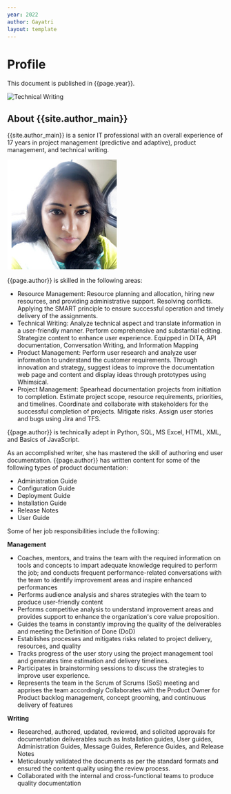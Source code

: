 ```yaml
---
year: 2022
author: Gayatri
layout: template
---
```


# Profile

This document is published in {{page.year}}.

![Technical Writing](https://image.shutterstock.com/image-photo/double-exposure-womans-hands-making-260nw-1517340614.jpg)

## About {{site.author_main}}
{{site.author_main}} is a senior IT professional with an overall experience of 17 years in project management (predictive and adaptive), product management, and technical writing.

![Gayatri R Nair](./Gayatri_nair_pic.jpg)

{{page.author}} is skilled in the following areas:
-  Resource Management: Resource planning and allocation, hiring new resources, and providing administrative support. Resolving conflicts. Applying the SMART principle to ensure successful operation and timely delivery of the assignments.
-  Technical Writing: Analyze technical aspect and translate information in a user-friendly manner. Perform comprehensive and substantial editing. Strategize content to enhance user experience. Equipped in DITA, API documentation, Conversation Writing, and Information Mapping
-  Product Management: Perform user research and analyze user information to understand the customer requirements. Through innovation and strategy, suggest ideas to improve the documentation web page and content and display ideas through prototypes using Whimsical.
-  Project Management: Spearhead documentation projects from initiation to completion. Estimate project scope, resource requirements, priorities, and timelines. Coordinate and collaborate with stakeholders for the successful completion of projects. Mitigate risks. Assign user stories and bugs using Jira and TFS.

{{page.author}} is technically adept in Python, SQL, MS Excel, HTML, XML, and Basics of JavaScript.

As an accomplished writer, she has mastered the skill of authoring end user documentation. {{page.author}} has written content for some of the following types of product documentation:

-  Administration Guide
-  Configuration Guide
-  Deployment Guide
-  Installation Guide
-  Release Notes
-  User Guide
  
Some of her job responsibilities include the following:

**Management**
-  Coaches, mentors, and trains the team with the required information on tools and concepts to impart adequate knowledge required to perform the job; and conducts frequent performance-related conversations with the team to identify improvement areas and inspire enhanced performances
-  Performs audience analysis and shares strategies with the team to produce user-friendly content
-  Performs competitive analysis to understand improvement areas and provides support to enhance the organization's core value proposition.
-  Guides the teams in constantly improving the quality of the deliverables and meeting the Definition of Done (DoD)
-  Establishes processes and mitigates risks related to project delivery, resources, and quality
-  Tracks progress of the user story using the project management tool and generates time estimation and delivery timelines.
-  Participates in brainstorming sessions to discuss the strategies to improve user experience.
-  Represents the team in the Scrum of Scrums (SoS) meeting and apprises the team accordingly Collaborates with the Product Owner for Product backlog management, concept grooming, and continuous delivery of features

**Writing**
-  Researched, authored, updated, reviewed, and solicited approvals for documentation deliverables such as Installation guides, User guides, Administration Guides, Message Guides, Reference Guides, and Release Notes
-  Meticulously validated the documents as per the standard formats and ensured the content quality using the review process.
-  Collaborated with the internal and cross-functional teams to produce quality documentation
